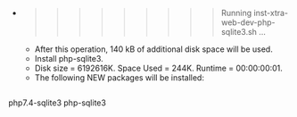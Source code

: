 * >>>>>>>>> Running inst-xtra-web-dev-php-sqlite3.sh ...
  * After this operation, 140 kB of additional disk space will be used.
  * Install php-sqlite3.
  * Disk size = 6192616K. Space Used = 244K. Runtime = 00:00:00:01.
  * The following NEW packages will be installed:
  ```bash
php7.4-sqlite3 php-sqlite3
  ```
